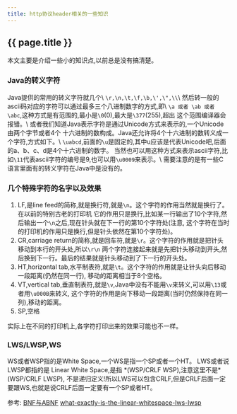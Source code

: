 ```yaml
---
title: http协议header相关的一些知识
---
```


## {{ page.title }}

本文主要是介绍一些小的知识点,以前总是没有搞清楚。

### Java的转义字符

Java提供的常用的转义字符就几个\\
`\r,\n,\t,\f,\b,\',\",\\`\\
然后转一般的ascii码对应的字符可以通过最多三个八进制数字的方式,即\\
`\a 或者 \ab 或者 \abc`,这种方式是有范围的,最小是`\0`(0),最大是`\377`(255),超出
这个范围编译器会报错。\\
或者我们知道Java表示字符是通过Unicode方式来表示的,一个Unicode由两个字节或者4个
十六进制的数构成。Java还允许将4个十六进制的数转义成一个字符,方式如下。\\
`\uabcd`,前面的`\u`是固定的,其中u应该是代表Unicode吧,后面的a、b、c、d是4个十六进制的数字。
当然也可以用这种方式来表示ascii字符,比如`\11`代表ascii字符的编号是9,也可以用`\u0009`来表示。\\
需要注意的是有一些C语言里面有的转义字符在Java中是没有的。

### 几个特殊字符的名字以及效果

1. LF,是line feed的简称,就是换行符,就是`\n`。这个字符的作用当然就是换行了。在以前的特别古老的打印机
它的作用只是换行,比如某一行输出了10个字符,然后输出一个`\n`之后,现在针头就在下一行的第10个字符处(注意,
这个字符在当时的打印机的作用只是换行,但是针头依然在第10个字符处)。
2. CR,carriage return的简称,就是回车符,就是`\r`。这个字符的作用就是把针头移动到本行的开头处,所以`\r\n`
两个字符连接起来就是先把针头移动到开头,然后换到下一行。最后的结果就是针头移动到了下一行的开头处。
3. HT,horizontal tab,水平制表符,就是`\t`。这个字符的作用就是让针头向后移动一段距离(仍然在同一行),
移动的距离相当于8个空格。
4. VT,vertical tab,垂直制表符,就是`\v`,Java中没有不能用`\v`来转义,可以用`\13`或者用`\u000B`来转义,
这个字符的作用是向下移动一段距离(当时仍然保持在同一列),移动的距离。
5. SP,空格

实际上在不同的打印机上,各字符打印出来的效果可能也不一样。

### LWS/LWSP,WS
WS或者WSP指的是White Space,一个WS是指一个SP或者一个HT。
LWS或者说LWSP都指的是 Linear White Space,是指 \*(WSP/CRLF WSP),注意这里不是\*(WSP/CRLF LWSP),
不是递归定义!所以LWS可以包含CRLF,但是CRLF后面一定要跟WS,也就是说CRLF后面一定要有一个SP或者HT。

参考:
[BNF与ABNF](http://wenku.baidu.com/view/6022960390c69ec3d5bb75a0.html?from=search)
[what-exactly-is-the-linear-whitespace-lws-lwsp](http://stackoverflow.com/questions/21072713/what-exactly-is-the-linear-whitespace-lws-lwsp)